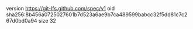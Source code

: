 version https://git-lfs.github.com/spec/v1
oid sha256:8b456a0725027601b7d523a6ae9b7ca489599babcc32f5dd81c7c267d0bd0a94
size 32
